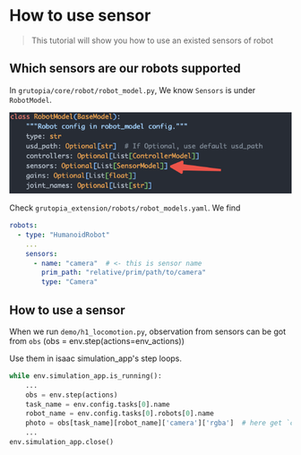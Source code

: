 # How to use sensor

> This tutorial will show you how to use an existed sensors of robot



## Which sensors are our robots supported

In `grutopia/core/robot/robot_model.py`, We know `Sensors` is under `RobotModel`.

![img.png](../_static/image/robot_model_class.png)

Check `grutopia_extension/robots/robot_models.yaml`. We find

```yaml
robots:
  - type: "HumanoidRobot"
    ...
    sensors:
      - name: "camera"  # <- this is sensor name
        prim_path: "relative/prim/path/to/camera"
        type: "Camera"
```

## How to use a sensor

When we run `demo/h1_locomotion.py`, observation from sensors can be got from `obs` (obs = env.step(actions=env_actions))

Use them in isaac simulation_app's step loops.

```Python
while env.simulation_app.is_running():
    ...
    obs = env.step(actions)
    task_name = env.config.tasks[0].name
    robot_name = env.config.tasks[0].robots[0].name
    photo = obs[task_name][robot_name]['camera']['rgba']  # here get `camera` data
    ...
env.simulation_app.close()
```
